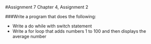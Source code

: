 #Assignment 7
Chapter 4, Assignment 2

###Write a program that does the following:

- Write a do while with switch statement
- Write a for loop that adds numbers 1 to 100 and then displays the average number
